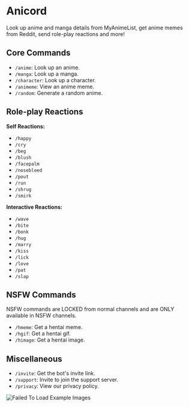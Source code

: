 # Anicord
Look up anime and manga details from MyAnimeList, get anime memes from Reddit, send role-play reactions and more!

## Core Commands
- `/anime`: Look up an anime.
- `/manga`: Look up a manga.
- `/character`: Look up a character.
- `/animeme`: View an anime meme.
- `/random`: Generate a random anime.

## Role-play Reactions

**Self Reactions:**
- `/happy`
- `/cry`
- `/beg`
- `/blush`
- `/facepalm`
- `/nosebleed`
- `/pout`
- `/run`
- `/shrug`
- `/smirk`

**Interactive Reactions:**
- `/wave`
- `/bite`
- `/bonk`
- `/hug`
- `/marry`
- `/kiss`
- `/lick`
- `/love`
- `/pat`
- `/slap`

## NSFW Commands
NSFW commands are LOCKED from normal channels and are ONLY available in NSFW channels.
- `/hmeme`: Get a hentai meme.
- `/hgif`: Get a hentai gif.
- `/himage`: Get a hentai image.

## Miscellaneous
- `/invite`: Get the bot's invite link.
- `/support`: Invite to join the support server.
- `/privacy`: View our privacy policy.

![Failed To Load Example Images](https://imgur.com/G6Pnpec.png)
